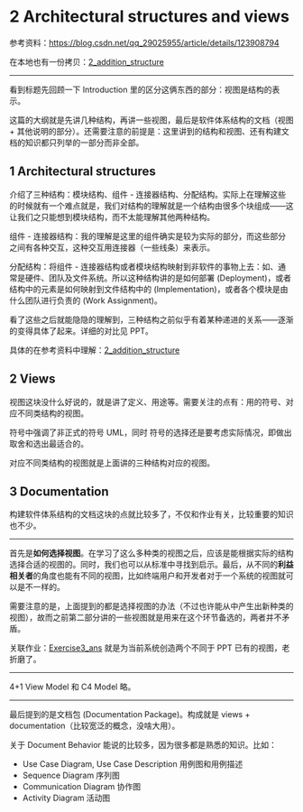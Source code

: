 # 2 Architectural structures and views

参考资料：<https://blog.csdn.net/qq_29025955/article/details/123908794>

在本地也有一份拷贝：[2_addition_structure](2_addition_structure.md)

---

看到标题先回顾一下 Introduction 里的区分这俩东西的部分：视图是结构的表示。

这篇的大纲就是先讲几种结构，再讲一些视图，最后是软件体系结构的文档（视图 + 其他说明的部分）。还需要注意的前提是：这里讲到的结构和视图、还有构建文档的知识都只列举的一部分而非全部。

## 1 Architectural structures

介绍了三种结构：模块结构、组件 - 连接器结构、分配结构。实际上在理解这些的时候就有一个难点就是，我们对结构的理解就是一个结构由很多个块组成——这让我们之只能想到模块结构，而不太能理解其他两种结构。

组件 - 连接器结构：我的理解是这里的组件确实是较为实际的部分，而这些部分之间有各种交互，这种交互用连接器（一些线条）来表示。

分配结构：将组件 - 连接器结构或者模块结构映射到非软件的事物上去：如、通常是硬件、团队及文件系统。所以这种结构讲的是如何部署 (Deployment)，或者结构中的元素是如何映射到文件结构中的 (Implementation)，或者各个模块是由什么团队进行负责的 (Work Assignment)。

看了这些之后就能隐隐的理解到，三种结构之前似乎有着某种递进的关系——逐渐的变得具体了起来。详细的对比见 PPT。

具体的在参考资料中理解：[2_addition_structure](2_addition_structure.md)

## 2 Views

视图这块没什么好说的，就是讲了定义、用途等。需要关注的点有：用的符号、对应不同类结构的视图。

符号中强调了非正式的符号 UML，同时 符号的选择还是要考虑实际情况，即做出取舍和选出最适合的。

对应不同类结构的视图就是上面讲的三种结构对应的视图。

## 3 Documentation

构建软件体系结构的文档这块的点就比较多了，不仅和作业有关，比较重要的知识也不少。

---

首先是**如何选择视图**。在学习了这么多种类的视图之后，应该是能根据实际的结构选择合适的视图的。同时，我们也可以从标准中寻找到启示。最后，从不同的**利益相关者**的角度也能有不同的视图，比如终端用户和开发者对于一个系统的视图就可以是不一样的。

需要注意的是，上面提到的都是选择视图的办法（不过也许能从中产生出新种类的视图），故而之前第二部分讲的一些视图就是用来在这个环节备选的，两者并不矛盾。

关联作业：[Exercise3_ans](../exercise/Exercise3_ans.md) 就是为当前系统创造两个不同于 PPT 已有的视图，老折磨了。

---

4+1 View Model 和 C4 Model 略。

---

最后提到的是文档包 (Documentation Package)。构成就是 views + documentation（比较宽泛的概念，没啥大用）。

关于 Document Behavior 能说的比较多，因为很多都是熟悉的知识。比如：

- Use Case Diagram, Use Case Description 用例图和用例描述
- Sequence Diagram 序列图
- Communication Diagram 协作图
- Activity Diagram 活动图
